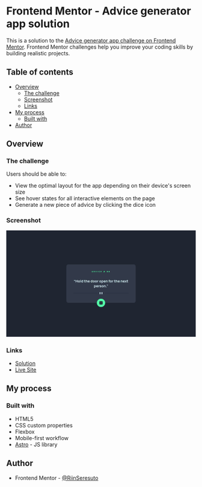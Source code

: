# Frontend Mentor - Advice generator app solution

This is a solution to the [Advice generator app challenge on Frontend Mentor](https://www.frontendmentor.io/challenges/advice-generator-app-QdUG-13db). Frontend Mentor challenges help you improve your coding skills by building realistic projects.

## Table of contents

-   [Overview](#overview)
    -   [The challenge](#the-challenge)
    -   [Screenshot](#screenshot)
    -   [Links](#links)
-   [My process](#my-process)
    -   [Built with](#built-with)
-   [Author](#author)

## Overview

### The challenge

Users should be able to:

-   View the optimal layout for the app depending on their device's screen size
-   See hover states for all interactive elements on the page
-   Generate a new piece of advice by clicking the dice icon

### Screenshot

![](./screenshot.jpg)

### Links

-   [Solution](https://github.com/RiinSeresuto/advice-generator)
-   [Live Site](https://astro-advice-generator.vercel.app/)

## My process

### Built with

-   HTML5
-   CSS custom properties
-   Flexbox
-   Mobile-first workflow
-   [Astro](https://astro.build/) - JS library

## Author

-   Frontend Mentor - [@RiinSeresuto](https://www.frontendmentor.io/profile/RiinSeresuto)
